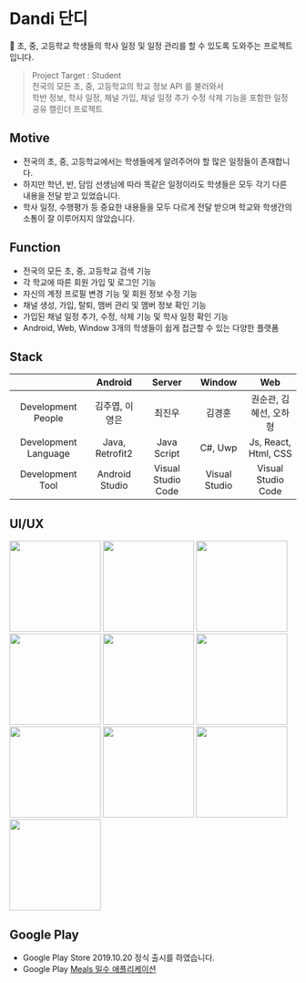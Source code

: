 # Dandi 단디
📆 초, 중, 고등학교 학생들의 학사 일정 및 일정 관리를 할 수 있도록 도와주는 프로젝트입니다.

> Project Target : Student <br/>
> 전국의 모든 초, 중, 고등학교의 학교 정보 API 를 불러와서 <br/>
> 학반 정보, 학사 일정, 채널 가입, 채널 일정 추가 수정 삭제 기능을 포함한 일정 공유 캘린더 프로젝트

## Motive
- 전국의 초, 중, 고등학교에서는 학생들에게 알려주어야 할 많은 일정들이 존재합니다.
- 하지만 학년, 반, 담임 선생님에 따라 똑같은 일정이라도 학생들은 모두 각기 다른 내용을 전달 받고 있었습니다. 
- 학사 일정, 수행평가 등 중요한 내용들을 모두 다르게 전달 받으며 학교와 학생간의 소통이 잘 이루어지지 않았습니다. 

## Function
- 전국의 모든 초, 중, 고등학교 검색 기능
- 각 학교에 따른 회원 가입 및 로그인 기능
- 자신의 계정 프로필 변경 기능 및 회원 정보 수정 기능 
- 채널 생성, 가입, 탈퇴, 맴버 관리 및 맴버 정보 확인 기능
- 가입된 채널 일정 추가, 수정, 삭제 기능 및 학사 일정 확인 기능
- Android, Web, Window 3개의 학생들이 쉽게 접근할 수 있는 다양한 플랫폼

## Stack
|                      | Android     | Server        | Window| Web|
|:--------------------:|:---------------:|:------------------:|:-----:|:----:|
| Development People | 김주엽, 이영은 | 최진우       |김경훈|권순관, 김혜선, 오하형|
| Development Language | Java, Retrofit2 | Java Script        | C#, Uwp | Js, React, Html, CSS|
| Development Tool     | Android Studio  | Visual Studio Code |Visual Studio| Visual Studio Code|

## UI/UX
<div>
<img width="160" src="https://user-images.githubusercontent.com/49600974/68521938-35b65a00-02e9-11ea-86aa-35738138ac26.png"></img>
<img width="160" src="https://user-images.githubusercontent.com/49600974/68521867-b1fc6d80-02e8-11ea-9d4c-a150c9cbf6ba.png"></img>
<img width="160" src="https://user-images.githubusercontent.com/49600974/68521868-b1fc6d80-02e8-11ea-8199-630212db4248.png"></img>
<img width="160" src="https://user-images.githubusercontent.com/49600974/68521869-b2950400-02e8-11ea-9dcd-d9a5c291aea5.png"></img>
<img width="160" src="https://user-images.githubusercontent.com/49600974/68521870-b2950400-02e8-11ea-9086-e182f92819d8.png"></img>
<img width="160" src="https://user-images.githubusercontent.com/49600974/68521871-b2950400-02e8-11ea-9447-d571bec9787c.png"></img>
<img width="160" src="https://user-images.githubusercontent.com/49600974/68521872-b32d9a80-02e8-11ea-8dc5-b5d0fd37692b.png"></img>
<img width="160" src="https://user-images.githubusercontent.com/49600974/68522017-fa685b00-02e9-11ea-8547-9d58cf42ae3f.png"></img>
<img width="160" src="https://user-images.githubusercontent.com/49600974/68521874-b32d9a80-02e8-11ea-942a-a03ebb446698.png"></img>
<img width="160" src="https://user-images.githubusercontent.com/49600974/68521875-b3c63100-02e8-11ea-850d-ee24ff88eb9f.png"></img>
</div>

## Google Play
  - Google Play Store 2019.10.20 정식 출시를 하였습니다.
  - Google Play <a href ="https://play.google.com/store/apps/details?id=org.techtown.project5" target ="_blank" title ="밀수 바로가기">Meals 밀수 애플리케이션 </a>
 
  
































